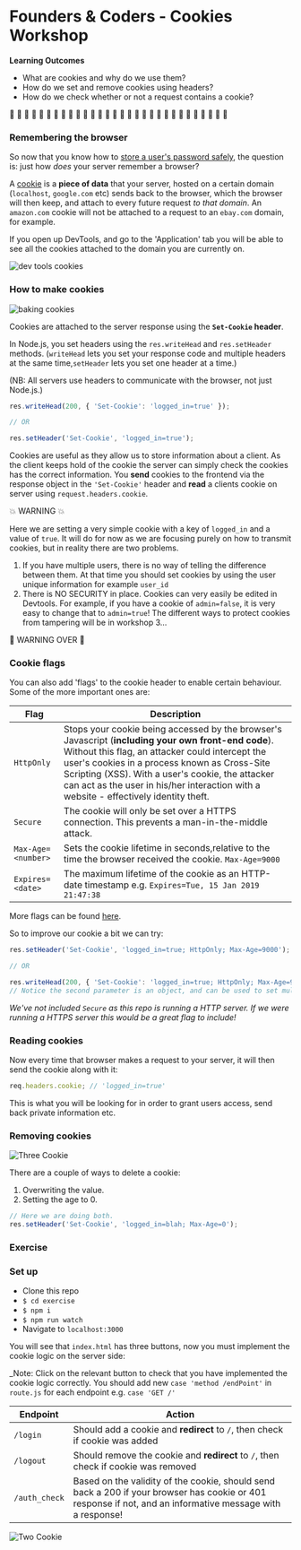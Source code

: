 # Founders & Coders - Cookies Workshop

__Learning Outcomes__

- What are cookies and why do we use them?
- How do we set and remove cookies using headers?
- How do we check whether or not a request contains a cookie?

:cookie: :cookie: :cookie: :cookie: :cookie: :cookie: :cookie: :cookie: :cookie: :cookie: :cookie: :cookie: :cookie: :cookie: :cookie: :cookie: :cookie: :cookie: :cookie: :cookie: :cookie: :cookie: :cookie: :cookie: :cookie: :cookie: :cookie: :cookie: :cookie: :cookie:

### Remembering the browser

So now that you know how to [store a user's password safely](https://github.com/foundersandcoders/ws-password-management), the question is: just how *does* your server remember a browser?

A [cookie](https://developer.mozilla.org/en-US/docs/Web/HTTP/Cookies) is a **piece of data** that your server, hosted on a certain domain (`localhost`, `google.com` etc) sends back to the browser, which the browser will then keep, and attach to every future request _to that domain_. An `amazon.com` cookie will not be attached to a request to an `ebay.com` domain, for example.

If you open up DevTools, and go to the 'Application' tab you will be able to see all the cookies attached to the domain you are currently on.

![dev tools cookies](https://user-images.githubusercontent.com/9598261/32705742-2166ff4e-c80f-11e7-84a8-2212ce48236c.gif)

### How to make cookies

![baking cookies](https://user-images.githubusercontent.com/22657280/32729448-b8d821a2-c87b-11e7-917e-7617d83c6722.gif)

Cookies are attached to the server response using the **`Set-Cookie` header**.

In Node.js, you set headers using the `res.writeHead` and `res.setHeader`  methods. (`writeHead` lets you set your response code and multiple headers at the same time,`setHeader` lets you set one header at a time.)

(NB: All servers use headers to communicate with the browser, not just Node.js.)

```javascript
res.writeHead(200, { 'Set-Cookie': 'logged_in=true' });

// OR

res.setHeader('Set-Cookie', 'logged_in=true');
```

Cookies are useful as they allow us to store information about a client. As the client keeps hold of the cookie the server can simply check the cookies has the correct information. You **send** cookies to the frontend via the response object in the ```'Set-Cookie'``` header and **read** a clients cookie on server using ```request.headers.cookie```.

:boom: WARNING :boom:

Here we are setting a very simple cookie with a key of `logged_in` and a value of `true`. It will do for now as we are focusing purely on how to transmit cookies, but in reality there are two problems.

1. If you have multiple users, there is no way of telling the difference between them. At that time you should set cookies by using the user unique information for example ```user_id```
2. There is NO SECURITY in place. Cookies can very easily be edited in Devtools. For example, if you have a cookie of `admin=false`, it is very easy to change that to `admin=true`! The different ways to protect cookies from tampering will be in workshop 3...

:star2: WARNING OVER :star2:

### Cookie flags
You can also add 'flags' to the cookie header to enable certain behaviour. Some of the more important ones are:

Flag | Description
---|---
`HttpOnly` |  Stops your cookie being accessed by the browser's Javascript (**including your own front-end code**). Without this flag, an attacker could intercept the user's cookies in a process known as Cross-Site Scripting (XSS). With a user's cookie, the attacker can act as the user in his/her interaction with a website - effectively identity theft.
`Secure` | The cookie will only be set over a HTTPS connection. This prevents a man-in-the-middle attack.
`Max-Age=<number>` | Sets the cookie lifetime in seconds,relative to the time the browser received the cookie. ```Max-Age=9000```
`Expires=<date>` | The maximum lifetime of the cookie as an HTTP-date timestamp e.g. `Expires=Tue, 15 Jan 2019 21:47:38`


More flags can be found [here](https://developer.mozilla.org/en-US/docs/Web/HTTP/Headers/Set-Cookie).

So to improve our cookie a bit we can try:

```javascript
res.setHeader('Set-Cookie', 'logged_in=true; HttpOnly; Max-Age=9000');

// OR

res.writeHead(200, { 'Set-Cookie': 'logged_in=true; HttpOnly; Max-Age=9000' });
// Notice the second parameter is an object, and can be used to set multiple headers.
```

*We've not included ```Secure``` as this repo is running a HTTP server. If we were running a HTTPS server this would be a great flag to include!*

### Reading cookies
Now every time that browser makes a request to your server, it will then send the cookie along with it:

```javascript
req.headers.cookie; // 'logged_in=true'
```

This is what you will be looking for in order to grant users access, send back private information etc.

### Removing cookies
![Three Cookie](https://media.giphy.com/media/EKUvB9uFnm2Xe/giphy.gif)

There are a couple of ways to delete a cookie:
1. Overwriting the value.
2. Setting the age to 0.

```javascript
// Here we are doing both.
res.setHeader('Set-Cookie', 'logged_in=blah; Max-Age=0');
```

### Exercise

### Set up
+ Clone this repo
+ `$ cd exercise`
+ `$ npm i`
+ `$ npm run watch`
+ Navigate to `localhost:3000`

You will see that `index.html` has three buttons, now you must implement the cookie logic on the server side:

_Note: Click on the relevant button to check that you have implemented the cookie logic correctly. You should add new `case 'method /endPoint'` in `route.js` for each endpoint e.g. `case 'GET /'`

Endpoint | Action
---|---
`/login` | Should add a cookie and **redirect** to `/`, then check if cookie was added
`/logout` | Should remove the cookie and **redirect** to `/`, then check if cookie was removed
`/auth_check` | Based on the validity of the cookie, should send back a 200 if your browser has cookie or 401 response if not, and an informative message with a response!


![Two Cookie](https://media.giphy.com/media/nqEztrBh06uti/giphy.gif)
